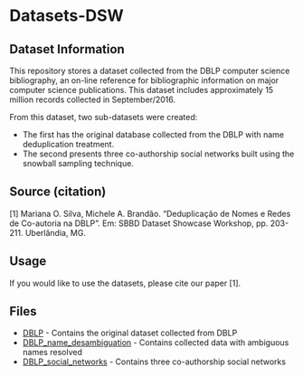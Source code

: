 # Datasets-DSW

## Dataset Information

This repository stores a dataset collected from the DBLP computer science bibliography, an on-line reference for bibliographic information on major computer science publications. This dataset includes approximately 15 million records collected in September/2016. 

From this dataset, two sub-datasets were created:
- The first has the original database collected from the DBLP with name deduplication treatment.
- The second presents three co-authorship social networks built using the snowball sampling technique.

## Source (citation)

[1] Mariana O. Silva, Michele A. Brandão. “Deduplicação de Nomes e Redes de Co-autoria na DBLP”. Em: SBBD Dataset Showcase Workshop, pp. 203-211. Uberlândia, MG.

## Usage

If you would like to use the datasets, please cite our paper [1].

## Files

* [DBLP](https://github.com/marianaossilva/Datasets-DSW/tree/master/DBLP) - Contains the original dataset collected from DBLP
* [DBLP_name_desambiguation](https://github.com/marianaossilva/Datasets-DSW/tree/master/DBLP_name_desambiguation) - Contains collected data with ambiguous names resolved
* [DBLP_social_networks](https://github.com/marianaossilva/Datasets-DSW/tree/master/DBLP_social_networks) - Contains three co-authorship social networks

